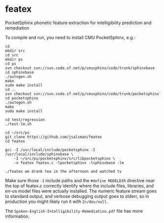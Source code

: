 # featex
PocketSphinx phonetic feature extraction for intelligibility prediction and remediation

To compile and run, you need to install CMU PocketSphinx, e.g.:

    cd 
    mkdir src
    cd src
    mkdir ps
    cd ps
    svn checkout svn://svn.code.sf.net/p/cmusphinx/code/trunk/sphinxbase
    cd sphinxbase
    ./autogen.sh
    make
    sudo make install
    cd ..
    svn checkout svn://svn.code.sf.net/p/cmusphinx/code/trunk/pocketsphinx
    cd pocketsphinx
    ./autogen.sh
    make
    sudo make install
    
    cd test/regression
    ./test-lm.sh
    
    cd ~/src/ps
    git clone https://github.com/jsalsman/featex
    cd featex
    
    gcc -I /usr/local/include/pocketsphinx -I /usr/local/include/sphinxbase \
        -I ~/src/ps/pocketsphinx/src/libpocketsphinx \
        -o featex featex.c -lpocketsphinx -lsphinxbase -lm
    
    ./featex we drank tea in the afternoon and watched tv

Make sure those `-I` include paths and the `#define MODELDIR` directive near the top of featex.c correctly identify where the include files, libraries, and en-us model files were actually installed. The numeric feature stream goes to standard output, and verbose debugging output goes to stderr, so in production you might likely run it with `2>/dev/null`.

The `Spoken-English-Intelligibility-Remediation.pdf` file has more information.
